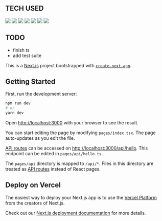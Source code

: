 ## TECH USED

<div>
    <img src="https://img.shields.io/badge/-NextJS-000000?logo=next.js&logoColor=white&style=for-the-badge" />
    <img src="https://img.shields.io/badge/-TypeScript-3178C6?logo=typescript&logoColor=white&style=for-the-badge" />
    <img src="https://img.shields.io/badge/-TAILWIND%20CSS-06B6D4?logo=tailwind-css&logoColor=white&style=for-the-badge" />
    <img src="https://img.shields.io/badge/-CHARTJS-FF6384?logo=chart.js&logoColor=white&style=for-the-badge" />
    <img src="https://img.shields.io/badge/-Firebase-FFCA28?logo=firebase&logoColor=white&style=for-the-badge" />
    <img src="https://img.shields.io/badge/-GitHub-181717?logo=github&logoColor=white&style=for-the-badge" />
    <img src="https://img.shields.io/badge/-Vercel-000000?logo=vercel&logoColor=white&style=for-the-badge" />
</div>

## TODO

-   finish ts
-   add test suite

This is a [Next.js](https://nextjs.org/) project bootstrapped with [`create-next-app`](https://github.com/vercel/next.js/tree/canary/packages/create-next-app).

## Getting Started

First, run the development server:

```bash
npm run dev
# or
yarn dev
```

Open [http://localhost:3000](http://localhost:3000) with your browser to see the result.

You can start editing the page by modifying `pages/index.tsx`. The page auto-updates as you edit the file.

[API routes](https://nextjs.org/docs/api-routes/introduction) can be accessed on [http://localhost:3000/api/hello](http://localhost:3000/api/hello). This endpoint can be edited in `pages/api/hello.ts`.

The `pages/api` directory is mapped to `/api/*`. Files in this directory are treated as [API routes](https://nextjs.org/docs/api-routes/introduction) instead of React pages.

## Deploy on Vercel

The easiest way to deploy your Next.js app is to use the [Vercel Platform](https://vercel.com/new?utm_medium=default-template&filter=next.js&utm_source=create-next-app&utm_campaign=create-next-app-readme) from the creators of Next.js.

Check out our [Next.js deployment documentation](https://nextjs.org/docs/deployment) for more details.
